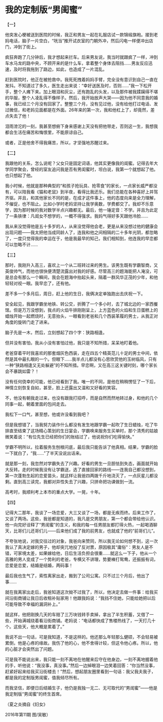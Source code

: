 # 我的定制版“男闺蜜”

【一】 

他突发心梗被送到医院的时候，我正和男友一起在礼服店试一款锦缎旗袍。接到老妈电话，脑子一片空白，“咣当”推开试衣室的门朝外冲，然后闪电一样便冲出店门，冲到了街上。 

疯狂奔跑了几分钟后，我才想起来拦车。后来男友说，我当时就跟疯了一样，冲到车水马龙的路中央，不顾开来的是什么车，拿着整个身体去阻挡……男友反应迅速，及时将我拖到了路边，如此，也造成了一片混乱。 

赶到医院时，他正在被抢救中。我死死拽着妈妈手臂，完全没有意识到自己一直在发抖。不知道过了多久，医生走出来说：“幸好送医及时，否则……”我一下松开手，整个人瘫下来。加上眼泪和灰尘，还有跑乱的头发，以及那件被我蹂躏得不堪的华服，整个人凌乱得不像样子。然后，我开始放声大哭——因为他不同意我的婚事，我已经三个月没有回家了。整整三个月，没有见过他，没有给他打过电话、发过微信，和老妈见面都是在外面。26年来的第一次，我和他杠上了，却竟然，差点失去了他！ 

泪雨滂沱的一刻，我甚至想俯下身来感谢上天没有把他带走，否则这一生，我想我都会生活在痛苦和悔恨里，不能原谅自己。 

或者，正是他舍不得我痛苦，所以，才坚强地苏醒过来。 

【二】 

我跟他的关系，怎么说呢？父女只是固定词语，他其实更像我的闺蜜。记得去年大学同学聚会，曾经的室友追问我是否有男闺蜜时，坦白说，我第一个就想起了他。也只想起了他。 

我小时候，他就是那种典型的“和孩子抢玩具、抢零食”的家长，一点家长威严都没有，可以陪我看《猫和老鼠》到半夜，看得比我还乐。我们总能在各种喜好上并驾齐驱。并且，和其他家长不同的是，在成才这件事上，他的态度向来是全力理解，不催促，也不阻止。比如小学时老妈坚持让我学奥数，学费都交了。我却不乐意学，因为那时候的我对数学半点兴趣都无。最后，他一锤定音：不学。并且为此定了一条铁律：凡闺女不想学的，一概不得强求。我妈气得好多天跟他冷脸…… 

我从来没觉得他是五十多岁的人，从来没觉得他会老，更是从来没想过他的健康会出现问题——我太把他当成同龄人了，连我和他之间相隔的二十多年光阴，都忽略了，一度只觉得我的幸运在于，他是我最早的知己，我们相知到，他连我的早恋都可以忽略不计…… 

【三】 

那时，我刚升入高三，喜欢上一个从二班转过来的男生。该男生既有学霸智商，又英俊帅气，而他也很快便清楚流露出对我的好感。尽管高三的题海能把人淹没，可是总会有那么一个瞬间，我会在题海中抬起头来，隔着一群风华正茂的少年，和他轻轻对视一眼。我早恋了，还有他。 

差不多一个多月后，周日，赶上他的生日，我俩决定单独跑出去庆祝一下。 

安全起见，我跟学霸坐地铁、转公交，折腾了一个多小时，去了城北边的一家西餐馆。但是万万没想到，我点的火焰牛排刚刚呈上，上方蓝色的火焰和生日蛋糕上的蜡烛开始一起燃烧时，无意抬头，一眼看到老爸和几个西装革履的男士，从我正对角度的旋转门走了进来。 

脑子先是一木，然后，立刻想起了四个字：狭路相逢。 

但并没有害怕，我从小没有害怕过他，我只是不知所措，呆呆地盯着他。 

老爸穿着平时我喜欢的那套烟灰色西装，走在四五个精英范儿十足的男士中间，依然是其中最扎眼的一个。但眼下……我半点儿都没有心思欣赏他的玉树临风，只有一种“狭路相逢又无处躲避”的不知所措。早恋啊，又在高三这关键时刻，哪个家长会不暴跳如雷？！ 

没有任何侥幸的可能，他已经看到了我。唯一的不同，是他在稍稍愣怔了一下后，神情立刻恢复自如，甚至，脸上还露出又温和又好看的笑容。 

不，他没有朝我走过来，也没有跟我打招呼，而是自然而然地转过身，和他的几个同事一起，朝着里面的包间走去。 

我松下一口气，甚至想，他或许没看到我吧？ 

但是我想错了，当我努力装作什么都没有发生地跟学霸一起吹了生日蜡烛，吃了牛排直至结束了这场精心策划的生日宴会，学霸唤来服务生买单时，那个清秀的姑娘微笑着说：“有位先生已经把你们的账结过了，他说祝你们吃得愉快。” 

学霸不明所以，拉着服务生刨根问底，最后我只能告诉了他真相。结果，学霸的脸一下就白了，“我……”了半天没说出话来。 

就是那一刻，我忽然对学霸失去了兴趣。好看的男生一旦胆怯到失态，画面就开始大反转。走的时候我没有让学霸送，选了直接回家的路线——连我自己都没想到，第一次蓬勃生起的恋爱苗头，就这样让我爸四两拨千斤地浇灭了，一点灰星儿都没剩。直到高三读完，我都对异性失去了兴趣，只拼命把功课做到一流。 

高考时，我顺利考上本市的重点大学。一晃，十年。 

【四】 

记得大二那年，我谈了一场恋爱，大三又谈了一场，都是无疾而终。后来工作了，又谈了两场。这些，我爸都是知道的，我凡是交男朋友，第一个都会带给他认识。他一向完好诠释了“男闺蜜”的含义，和我的每一任男朋友都打得火热，一起喝酒聊天，比哥们儿还哥们儿——后来他们成了我的前男友，也就成了他的“前哥们儿”。 

不夸张地说，对我交往过的对象，我爸向来赞同，所以我无论如何想不到，这一次我认了真决定嫁的男子，他却突兀地投了反对票，原因极其“庸俗”：男友人是不错，可家境太差，如果嫁给他，日后生活负担会很重……就这么一下子，他从一个高雅的男人变成了一个势利的老爸，专横又不讲理，势要棒打鸳鸯，还振振有词，恋爱是恋爱，结婚是结婚，两码事！ 

最后我也生气了，索性离家出走，搬到了公司公寓。只不过三个月后，他出了事…… 

就在我离家出走后，我爸知道这次拗不过我了，所以，他决定去做一件事：给我买间沿街商铺让我日后收租补贴家用！他跟我妈说：“我挡不住她，只能给她把以后可能导致不幸福的漏洞补上。” 

就这样，他把刚换几天的车赔了三万块钱转手卖掉，拿出了半生积蓄，又借了一些，开始满城绕着看沿街商铺。老妈说：“电话都快成了售楼热线了，一天打几十个。这些天，他大概是累着了。” 

我说不出一句话，可是我知道，不是这样的。他还那么年轻那么健硕，不会轻易被累倒，他是心疼的缘故。我伤了他的心，他不舍得计较，但这令他心疼。所以，他的心脏才会突然出了问题。 

可是我不能说出来，我只能一刻不离地在他醒来后守在他身边，一刻不离地握着他的手，听他说：“我没事，真没事。”然后一边掉眼泪一边笑着回答：“你当然没事，赶紧好起来给我买沿街楼去！”然后，想起朋友圈里看到一句话：我父我夫我子，都是我的定制版男闺蜜，值我倾尽所有。 

而我坚信，即便日后结婚生子，他仍是我独一无二、无可取代的“男闺蜜”——他是我定制版“男闺蜜”的终生首席。 

（夏之炎摘自《妇女》 

2016年第11期 图/吴敏）